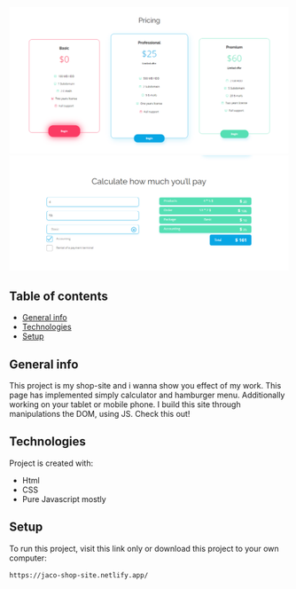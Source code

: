 ![img.png](img.png)
![img_1.png](img_1.png)

## Table of contents
* [General info](#general-info)
* [Technologies](#technologies)
* [Setup](#setup)

## General info
This project is my shop-site and i wanna show you effect of my work. This page has implemented simply
calculator and hamburger menu. Additionally working on your tablet or mobile phone. I build this site through manipulations
the DOM, using JS.
Check this out!

## Technologies
Project is created with:
* Html
* CSS
* Pure Javascript mostly

## Setup
To run this project, visit this link only or download this project to your own computer:

```
https://jaco-shop-site.netlify.app/
```